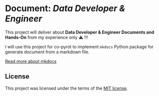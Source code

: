 # Document: _Data Developer & Engineer_

This project will deliver about **Data Developer & Engineer Documents and
Hands-On** from my experience only :warning: !!!

I will use this project for co-pyrot to implement `mkdocs` Python package
for generate document from a markdown file.

[Read more about mkdocs](https://squidfunk.github.io/mkdocs-material/)

## License

This project was licensed under the terms of the [MIT license](LICENSE).
